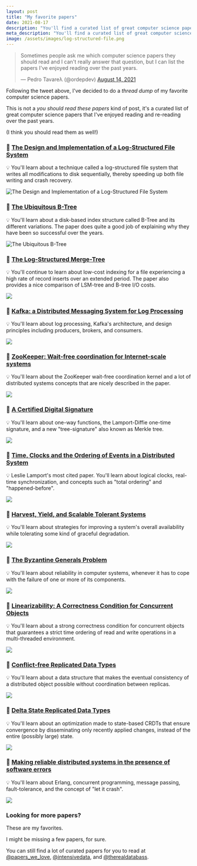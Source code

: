 ```yaml
---
layout: post
title: "My favorite papers"
date: 2021-08-17
description: "You'll find a curated list of great computer science papers that I've enjoyed reading and re-reading over the past years."
meta_description: "You'll find a curated list of great computer science papers that I've enjoyed reading and re-reading over the past years."
image: /assets/images/log-structured-file.png
---
```


<blockquote class="twitter-tweet"><p lang="en" dir="ltr">Sometimes people ask me which computer science papers they should read and I can&#39;t really answer that question, but I can list the papers I&#39;ve enjoyed reading over the past years.</p>&mdash; Pedro Tavareλ (@ordepdev) <a href="https://twitter.com/ordepdev/status/1426499455218450435?ref_src=twsrc%5Etfw">August 14, 2021</a></blockquote> <script async src="https://platform.twitter.com/widgets.js" charset="utf-8"></script>

Following the tweet above, I've decided to do a _thread dump_ of my favorite computer science papers.

This is not a _you should read these papers_ kind of post, it's a curated list of great
computer science papers that I've enjoyed reading and re-reading over the past years.

(I think you should read them as well!)

### 📃 [The Design and Implementation of a Log-Structured File System](https://people.eecs.berkeley.edu/~brewer/cs262/LFS.pdf)

💡 You'll learn about a technique called a log-structured file system that
writes all modifications to disk sequentially, thereby speeding up both file
writing and crash recovery.

![The Design and Implementation of a Log-Structured File System](https://pbs.twimg.com/media/E8vxs24VIAUh-a4?format=png)


### 📃 [The Ubiquitous B-Tree](http://carlosproal.com/ir/papers/p121-comer.pdf)

💡 You'll learn about a disk-based index structure called B-Tree and its
different variations. The paper does quite a good job of explaining why
they have been so successful over the years.

![The Ubiquitous B-Tree](https://pbs.twimg.com/media/E8vxtaxVoAYjdme?format=png&name=large)

### 📃 [The Log-Structured Merge-Tree](http://citeseerx.ist.psu.edu/viewdoc/download?doi=10.1.1.44.2782&rep=rep1&type=pdf)

💡 You'll continue to learn about low-cost indexing for a file experiencing
a high rate of record inserts over an extended period. The paper also provides
a nice comparison of LSM-tree and B-tree I/O costs.

![](https://pbs.twimg.com/media/E8vxuCgVUAUFwoz?format=png&name=large)

### 📃 [Kafka: a Distributed Messaging System for Log Processing](http://notes.stephenholiday.com/Kafka.pdf)

💡 You'll learn about log processing, Kafka's architecture, and design principles
including producers, brokers, and consumers.

![](https://pbs.twimg.com/media/E8vxujhVcAAOQlD?format=png&name=large)

### 📃 [ZooKeeper: Wait-free coordination for Internet-scale systems](https://www.usenix.org/legacy/event/atc10/tech/full_papers/Hunt.pdf)

💡 You'll learn about the ZooKeeper wait-free coordination kernel and a lot of
distributed systems concepts that are nicely described in the paper.

![](https://pbs.twimg.com/media/E8vxvGIUYAQ_xu3?format=png&name=large)

### 📃 [A Certified Digital Signature](http://www.merkle.com/papers/Certified1979.pdf)

💡 You'll learn about one-way functions, the Lamport-Diffie one-time signature,
and a new "tree-signature" also known as Merkle tree.

![](https://pbs.twimg.com/media/E8vxvodVIAAYyLv?format=png&name=large)

### 📃 [Time, Clocks and the Ordering of Events in a Distributed System](https://www.microsoft.com/en-us/research/uploads/prod/2016/12/Time-Clocks-and-the-Ordering-of-Events-in-a-Distributed-System.pdf)

💡 Leslie Lamport's most cited paper. You'll learn about logical clocks,
real-time synchronization, and concepts such as "total ordering" and "happened-before".

![](https://pbs.twimg.com/media/E8vxwPuUcAESScD?format=png&name=large)

### 📃 [Harvest, Yield, and Scalable Tolerant Systems](https://github.com/papers-we-love/papers-we-love/blob/master/distributed_systems/harvest-yield-and-scalable-tolerant-systems.pdf)

💡 You'll learn about strategies for improving a system's overall availability
while tolerating some kind of graceful degradation.

![](https://pbs.twimg.com/media/E8vxw1CVgAQsZk0?format=png&name=large)

### 📃 [The Byzantine Generals Problem](http://www.andrew.cmu.edu/course/15-749/READINGS/required/resilience/lamport82.pdf)

💡 You'll learn about reliability in computer systems, whenever it has to cope
with the failure of one or more of its components.

![](https://pbs.twimg.com/media/E8vxxX0VUAM4MQu?format=png&name=large)

### 📃 [Linearizability: A Correctness Condition for Concurrent Objects](http://cs.brown.edu/~mph/HerlihyW90/p463-herlihy.pdf)

💡 You'll learn about a strong correctness condition for concurrent objects that
guarantees a strict time ordering of read and write operations in a multi-threaded environment.

![](https://pbs.twimg.com/media/E8vxyOlVEAUjqbu?format=png&name=large)

### 📃 [Conflict-free Replicated Data Types](https://arxiv.org/abs/1805.06358)

💡 You'll learn about a data structure that makes the eventual consistency of a
distributed object possible without coordination between replicas.

![](https://pbs.twimg.com/media/E8vxyw1UcAMlVpS?format=png&name=large)

### 📃 [Delta State Replicated Data Types](https://arxiv.org/abs/1603.01529)

💡 You'll learn about an optimization made to state-based CRDTs that ensure convergence
by disseminating only recently applied changes, instead of the entire (possibly large) state.

![](https://pbs.twimg.com/media/E8vxzQAUYAIdq6Q?format=jpg&name=large)

### 📃 [Making reliable distributed systems in the presence of software errors](https://erlang.org/download/armstrong_thesis_2003.pdf)

💡 You'll learn about Erlang, concurrent programming, message passing, fault-tolerance,
and the concept of "let it crash".

![](https://pbs.twimg.com/media/E8v5esPXIAcbCaW?format=jpg&name=large)

### Looking for more papers?

These are my favorites.

I might be missing a few papers, for sure.

You can still find a lot of curated papers for you to read at
[@papers_we_love](https://twitter.com/papers_we_love),
[@intensivedata](https://twitter.com/intensivedata),
and [@therealdatabass](https://twitter.com/therealdatabass).
